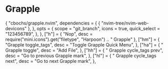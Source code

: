 # Grapple
{
  "cbochs/grapple.nvim",
  dependencies = {
    { "nvim-tree/nvim-web-devicons" },
  },
  opts = {
    scope = "git_branch",
    icons = true,
    quick_select = "123456789",
  },
},
["<Leader>h"] = { "Nop", desc = require("mini.icons").get("filetype", "Harpoon") .. " Grapple" },
["<Leader>hm"] = {
"<CMD>Grapple toggle_tags<CR>",
desc = "Toggle Grapple Quick Menu",
},
["<Leader>ha"] = {
"<CMD> Grapple toggle<CR>",
desc = "Add File",
},
["<Leader>hh"] = {
"<CMD> Grapple cycle_tags prev<CR>",
desc = "Go to previous Grapple mark",
},
["<Leader>hl"] = {
"<CMD> Grapple cycle_tags next<CR>",
desc = "Go to next Grapple mark",
},
